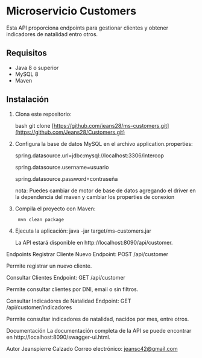 
# Microservicio Customers

Esta API proporciona endpoints para gestionar clientes y obtener indicadores de natalidad entro otros.

## Requisitos

- Java 8 o superior
- MySQL 8
- Maven

## Instalación

1. Clona este repositorio:

      bash
      git clone [https://github.com/jeans28/ms-customers.git](https://github.com/Jeans28/Customers.git)

2. Configura la base de datos MySQL en el archivo application.properties:

      spring.datasource.url=jdbc:mysql://localhost:3306/intercop
      
      spring.datasource.username=usuario
      
      spring.datasource.password=contraseña
      
      nota: Puedes cambiar de motor de base de datos agregando el driver en la dependencia del maven y cambiar los properties de conexion
  
3. Compila el proyecto con Maven:
   
        mvn clean package
  
4. Ejecuta la aplicación:
      java -jar target/ms-customers.jar
    
      La API estará disponible en http://localhost:8090/api/customer.

Endpoints
Registrar Cliente Nuevo
Endpoint: POST /api/customer

Permite registrar un nuevo cliente.

Consultar Clientes
Endpoint: GET /api/customer

Permite consultar clientes por DNI, email o sin filtros.

Consultar Indicadores de Natalidad
Endpoint: GET /api/customer/indicadores

Permite consultar indicadores de natalidad, nacidos por mes, entre otros.

Documentación
La documentación completa de la API se puede encontrar en http://localhost:8090/swagger-ui.html.

Autor
Jeanspierre Calzado
Correo electrónico: jeansc42@gmail.com
